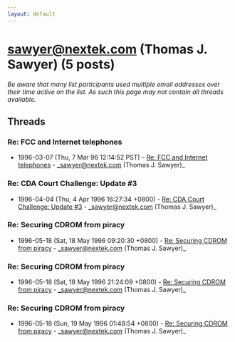 ```yaml
---
layout: default
---
```


# sawyer@nextek.com (Thomas J. Sawyer) (5 posts)

_Be aware that many list participants used multiple email addresses over their time active on the list. As such this page may not contain all threads available._

## Threads

### Re: FCC and Internet telephones
+ 1996-03-07 (Thu, 7 Mar 96 12:14:52 PST) - [Re: FCC and Internet telephones](/archive/1996/03/f3e38e3aa7ca471c83e37ea7e4a786bbd566ddca51db8fdba60d42c92b2ddf96) - _sawyer@nextek.com (Thomas J. Sawyer)_

### Re: CDA Court Challenge: Update #3
+ 1996-04-04 (Thu, 4 Apr 1996 16:27:34 +0800) - [Re: CDA Court Challenge: Update #3](/archive/1996/04/e12323793b0a9892033a93f6b35c404810125cadf3c4f6ac50efb88dd8a05a11) - _sawyer@nextek.com (Thomas J. Sawyer)_

### Re: Securing CDROM from piracy
+ 1996-05-18 (Sat, 18 May 1996 09:20:30 +0800) - [Re: Securing CDROM from piracy](/archive/1996/05/254aadc86b1ad0f30219eae7ce0b8825e46a2183e16792e747d02e17f34cc0d9) - _sawyer@nextek.com (Thomas J. Sawyer)_

### Re: Securing CDROM from piracy
+ 1996-05-18 (Sat, 18 May 1996 21:24:09 +0800) - [Re: Securing CDROM from piracy](/archive/1996/05/d38dcfe948efe9233d096cc3c3e6e9c3c1b536ae6c830b4e2a7e70efc8e73ea6) - _sawyer@nextek.com (Thomas J. Sawyer)_

### Re: Securing CDROM from piracy
+ 1996-05-18 (Sun, 19 May 1996 01:48:54 +0800) - [Re: Securing CDROM from piracy](/archive/1996/05/a949660e5beeda11e58e6e6a67216c8fb26031c1f1652f00f98cf21282d2efb1) - _sawyer@nextek.com (Thomas J. Sawyer)_

